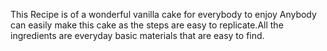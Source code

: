 This Recipe is of a wonderful vanilla cake for everybody to enjoy Anybody can easily make this cake as the steps are easy to replicate.All the ingredients are everyday basic materials that are easy to find.